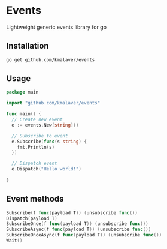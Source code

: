 # Events

Lightweight generic events library for go

## Installation

```bash
go get github.com/kmalaver/events
```

## Usage

```go
package main

import "github.com/kmalaver/events"

func main() {
  // Create new event
  e := events.New[string]()

  // Subscribe to event
  e.Subscribe(func(s string) {
    fmt.Println(s)
  })

  // Dispatch event
  e.Dispatch("Hello world!")
  
}

```	

## Event methods

```go
Subscribe(f func(payload T)) (unsubscribe func())
Dispatch(payload T)
SubscribeOnce(f func(payload T)) (unsubscribe func())
SubscribeAsync(f func(payload T)) (unsubscribe func())
SubscribeOnceAsync(f func(payload T)) (unsubscribe func())
Wait()
```
